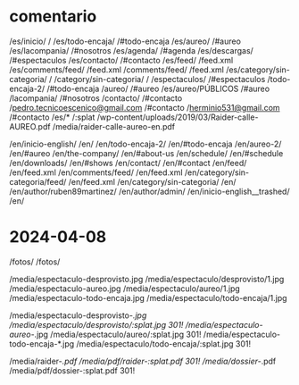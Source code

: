 # comentario

/es/inicio/ /
/es/todo-encaja/ /#todo-encaja
/es/aureo/ /#aureo
/es/lacompania/ /#nosotros
/es/agenda/ /#agenda
/es/descargas/ /#espectaculos
/es/contacto/ /#contacto
/es/feed/ /feed.xml
/es/comments/feed/ /feed.xml
/comments/feed/ /feed.xml
/es/category/sin-categoria/ /
/category/sin-categoria/ /
/espectaculos/ /#espectaculos
/todo-encaja-2/ /#todo-encaja
/aureo/ /#aureo
/es/aureo/P&Uacute;BLICOS /#aureo
/lacompania/ /#nosotros
/contacto/ /#contacto
/pedro.tecnicoescenico@gmail.com /#contacto
/herminio531@gmail.com /#contacto
/es/* /:splat
/wp-content/uploads/2019/03/Raider-calle-AUREO.pdf /media/raider-calle-aureo-en.pdf

/en/inicio-english/ /en/
/en/todo-encaja-2/ /en/#todo-encaja
/en/aureo-2/ /en/#aureo
/en/the-company/ /en/#about-us
/en/schedule/ /en/#schedule
/en/downloads/ /en/#shows
/en/contact/ /en/#contact
/en/feed/ /en/feed.xml
/en/comments/feed/ /en/feed.xml
/en/category/sin-categoria/feed/ /en/feed.xml
/en/category/sin-categoria/ /en/
/en/author/ruben89martinez/ /en/author/admin/
/en/inicio-english__trashed/ /en/


# 2024-04-08

/fotos/ /fotos/

/media/espectaculo-desprovisto.jpg /media/espectaculo/desprovisto/1.jpg
/media/espectaculo-aureo.jpg /media/espectaculo/aureo/1.jpg
/media/espectaculo-todo-encaja.jpg /media/espectaculo/todo-encaja/1.jpg

/media/espectaculo-desprovisto-*.jpg /media/espectaculo/desprovisto/:splat.jpg 301!
/media/espectaculo-aureo-*.jpg /media/espectaculo/aureo/:splat.jpg 301!
/media/espectaculo-todo-encaja-*.jpg /media/espectaculo/todo-encaja/:splat.jpg 301!

/media/raider-*.pdf /media/pdf/raider-:splat.pdf 301!
/media/dossier-*.pdf /media/pdf/dossier-:splat.pdf 301!
